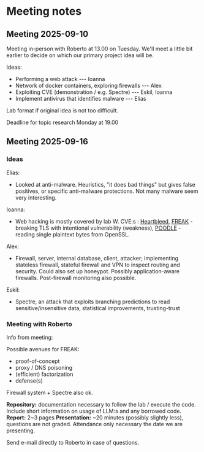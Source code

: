 # Meeting notes

## Meeting 2025-09-10

Meeting in-person with Roberto at 13.00 on Tuesday. We'll meet a little bit earlier to decide on which our primary project idea will be.

Ideas:

* Performing a web attack --- Ioanna
* Network of docker containers, exploring firewalls --- Alex
* Exploiting CVE (demonstration / e.g. Spectre) --- Eskil, Ioanna
* Implement antivirus that identifies malware --- Elias

Lab format if original idea is not too difficult.

Deadline for topic research Monday at 19.00

## Meeting 2025-09-16

### Ideas

Elias:
- Looked at anti-malware. Heuristics, "it does bad things" but gives false positives, or specific anti-malware protections. Not many malware seem very interesting.

Ioanna:
- Web hacking is mostly covered by lab W. CVE:s : [Heartbleed](https://nvd.nist.gov/vuln/detail/CVE-2014-0160), [FREAK](https://www.cisa.gov/news-events/alerts/2015/03/06/freak-ssltls-vulnerability) - breaking TLS with intentional vulnerability (weakness), [POODLE](https://nvd.nist.gov/vuln/detail/CVE-2014-3566) - reading single plaintext bytes from OpenSSL.

Alex:
- Firewall, server, internal database, client, attacker; implementing stateless firewall, stateful firewall and VPN to inspect routing and security. Could also set up honeypot. Possibly application-aware firewalls. Post-firewall monitoring also possible.

Eskil:
- Spectre, an attack that exploits branching predictions to read sensitive/insensitive data, statistical improvements, trusting-trust

### Meeting with Roberto

Info from meeting:

Possible avenues for FREAK:
- proof-of-concept
- proxy / DNS poisoning
- (efficient) factorization
- defense(s)

Firewall system + Spectre also ok.

**Repository:** documentation necessary to follow the lab / execute the code. Include short information on usage of LLM:s and any borrowed code.
**Report:** 2~3 pages
**Presentation:** ~20 minutes (possibly slightly less), questions are not graded. Attendance only necessary the date we are presenting.

Send e-mail directly to Roberto in case of questions.